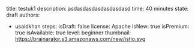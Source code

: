 title: testuk1
description: asdasdasdasdasdasdasd
time: 40 minutes
state: draft
authors:
  - usaidkhan
steps:
isDraft: false
license: Apache
isNew: true
isPremium: true
isAvailable: true
level: beginner
thumbnail: https://brainarator.s3.amazonaws.com/new/istio.svg

